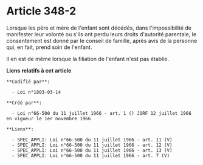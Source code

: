# Article 348-2

Lorsque les père et mère de l'enfant sont décédés, dans l'impossibilité de manifester leur volonté ou s'ils ont perdu leurs
droits d'autorité parentale, le consentement est donné par le conseil de famille, après avis de la personne qui, en fait,
prend soin de l'enfant.

Il en est de même lorsque la filiation de l'enfant n'est pas établie.

**Liens relatifs à cet article**

	**Codifié par**:

	  - Loi n°1803-03-14

	**Créé par**:

	  - Loi n°66-500 du 11 juillet 1966 - art. 1 () JORF 12 juillet 1966 en vigueur le 1er novembre 1966

	**Liens**:

	  - SPEC_APPLI: Loi n°66-500 du 11 juillet 1966 - art. 11 (V)
	  - SPEC_APPLI: Loi n°66-500 du 11 juillet 1966 - art. 12 (V)
	  - SPEC_APPLI: Loi n°66-500 du 11 juillet 1966 - art. 13 (V)
	  - SPEC_APPLI: Loi n°66-500 du 11 juillet 1966 - art. 7 (V)
